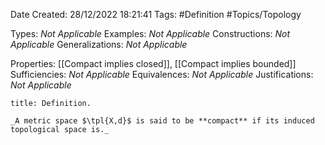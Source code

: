 <div class="topSpace"></div>

Date Created: 28/12/2022 18:21:41
Tags: #Definition #Topics/Topology

Types: _Not Applicable_
Examples: _Not Applicable_
Constructions: _Not Applicable_
Generalizations: _Not Applicable_

Properties: [[Compact implies closed]], [[Compact implies bounded]]
Sufficiencies: _Not Applicable_
Equivalences: _Not Applicable_
Justifications: _Not Applicable_

``` ad-Definition
title: Definition.

_A metric space $\tpl{X,d}$ is said to be **compact** if its induced topological space is._

```
